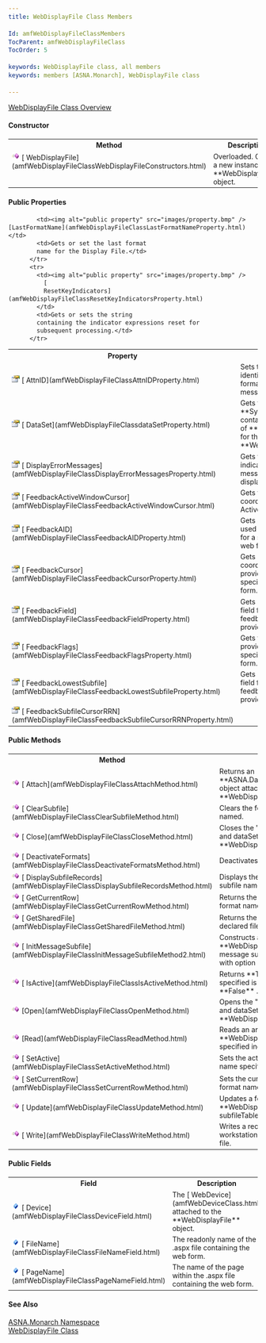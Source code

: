 ```yaml
---
title: WebDisplayFile Class Members

Id: amfWebDisplayFileClassMembers
TocParent: amfWebDisplayFileClass
TocOrder: 5

keywords: WebDisplayFile class, all members
keywords: members [ASNA.Monarch], WebDisplayFile class

---
```


[ WebDisplayFile Class Overview](amfWebDisplayFileClass.html) 
<!--mine -->

#### Constructor
<table class="mytable" cellspacing="0" cellpadding="4" width="90%">
          <colgroup>
            <col width="30%" />
            <col width="70%" />
          </colgroup>
          <tr>
            <th>Method</th>
            <th>Description</th>
          </tr>
          <tr valign="top">
            <td><img alt="constructor" src="images/constructor.bmp" />
              [
              WebDisplayFile](amfWebDisplayFileClassWebDisplayFileConstructors.html)
            </td>
            <td>Overloaded. Creates a new
            instance of a 
 **WebDisplayFile**  object.</td>
          </tr>
</table>

<!--mine -->

#### Public Properties
<table class="mytable" cellspacing="0" cellpadding="4" width="90%">
          <colgroup>
            <col width="30%" />
            <col width="70%" />
          </colgroup>
          <tr>
            <th>Property</th>
            <th>Description</th>
          </tr>
          <tr>
            <td><img alt="public property" src="images/property.bmp" />
              [
              AttnID](amfWebDisplayFileClassAttnIDProperty.html)
            </td>
            <td>Sets the unique
            identification for each format record in the message
            subfile table.</td>
          </tr>
          <tr>
            <td><img alt="public property" src="images/property.bmp" />
              [
              DataSet](amfWebDisplayFileClassdataSetProperty.html)
            </td>
            <td>Gets the in-memory 
 **System.Data.DataSet**  containing the
            collection of 
 **DataTable**  objects for the 
 **WebDisplayFile** .</td>
          </tr>
          <tr>
            <td><img alt="public property" src="images/property.bmp" />
              [
              DisplayErrorMessages](amfWebDisplayFileClassDisplayErrorMessagesProperty.html)
            </td>
            <td>Gets the boolean value
            indicating if error messages are to be displayed.</td>
          </tr>
		  <tr>
            <td style="height: 28px"><img alt="public property" src="images/property.bmp" />
              [
              FeedbackActiveWindowCursor](amfWebDisplayFileClassFeedbackActiveWindowCursor.html)
			              </td>
            <td>Gets the value of cursor coordinates relative to the Active Window/Popup.</td>
			  </tr>
          <tr>
            <td><img alt="public property" src="images/property.bmp" />
              [
              FeedbackAID](amfWebDisplayFileClassFeedbackAIDProperty.html)
            </td>
            <td>Gets or sets the
            Aid key used to provide feedback for a specific
            field on the web form.</td>
          </tr>
          <tr>
            <td style="height: 28px"><img alt="public property" src="images/property.bmp" />
              [
              FeedbackCursor](amfWebDisplayFileClassFeedbackCursorProperty.html)
            </td>
            <td style="height: 28px">Gets or sets the cursor
            coordinates used to provide feedback for a specific
            field on the web form.</td>
          </tr>
          <tr>
            <td style="height: 28px"><img alt="public property" src="images/property.bmp" />
              [
              FeedbackField](amfWebDisplayFileClassFeedbackFieldProperty.html)
            </td>
            <td style="height: 28px">Gets or sets the specific
            field for which the feedback is to be provided.</td>
          </tr>
          <tr>
            <td><img alt="public property" src="images/property.bmp" />
              [
              FeedbackFlags](amfWebDisplayFileClassFeedbackFlagsProperty.html)
            </td>
            <td>Gets the flags used to
            provide feedback for specific field on the web
            form.</td>
          </tr>
		  		   <tr>
            <td style="height: 28px"><img alt="public property" src="images/property.bmp" />
              [
              FeedbackLowestSubfile](amfWebDisplayFileClassFeedbackLowestSubfileProperty.html)
            </td>
            <td style="height: 28px">Gets or sets the specific
            field for which the feedback is to be provided.</td>
          </tr>
		  	<tr>
            <td style="height: 28px"><img alt="public property" src="images/property.bmp" />
              [
              FeedbackSubfileCursorRRN](amfWebDisplayFileClassFeedbackSubfileCursorRRNProperty.html)</td>

            <td><img alt="public property" src="images/property.bmp" /> [LastFormatName](amfWebDisplayFileClassLastFormatNameProperty.html)</td>
            <td>Gets or set the last format
            name for the Display File.</td>
          </tr>
          <tr>
            <td><img alt="public property" src="images/property.bmp" />
              [
              ResetKeyIndicators](amfWebDisplayFileClassResetKeyIndicatorsProperty.html)
            </td>
            <td>Gets or sets the string
            containing the indicator expressions reset for
            subsequent processing.</td>
          </tr>
</table>

<!--mine -->

#### Public Methods
<table class="mytable" cellspacing="0" cellpadding="4" width="90%">
          <colgroup>
            <col width="30%" />
            <col width="70%" />
          </colgroup>
          <tr>
            <th>Method</th>
            <th>Description</th>
          </tr>
          <tr>
            <td><img alt="public property" src="images/methods.bmp" />
              [
              Attach](amfWebDisplayFileClassAttachMethod.html)
            </td>
            <td>Returns an 
 **ASNA.DataGate.Client.AdgDataSet**  object
            attached to the 
 **WebDisplayFile** .</td>
          </tr>
          <tr>
            <td style="height: 28px"><img alt="public property" src="images/methods.bmp" />
              [
              ClearSubfile](amfWebDisplayFileClassClearSubfileMethod.html)
            </td>
            <td style="height: 28px">Clears the format records
            for the subfile named.</td>
          </tr>
          <tr>
            <td><img alt="public property" src="images/methods.bmp" />
              [
              Close](amfWebDisplayFileClassCloseMethod.html)
            </td>
            <td>Closes the ".aspx." web
            form program and dataSet for the 
 **WebDisplayFile** .</td>
          </tr>
          <tr>
            <td><img alt="public property" src="images/methods.bmp" />
              [
              DeactivateFormats](amfWebDisplayFileClassDeactivateFormatsMethod.html)
            </td>
            <td>Deactivates the formats
            named.</td>
          </tr>
          <tr>
            <td style="height: 28px"><img alt="public property" src="images/methods.bmp" />
              [
              DisplaySubfileRecords](amfWebDisplayFileClassDisplaySubfileRecordsMethod.html)
            </td>
            <td style="height: 28px">Displays the format records
            for the subfile named.</td>
          </tr>
          <tr>
            <td><img alt="public property" src="images/methods.bmp" />
              [
              GetCurrentRow](amfWebDisplayFileClassGetCurrentRowMethod.html)
            </td>
            <td>Returns the current row
            number of the format name specified.</td>
          </tr>
          <tr>
            <td><img alt="public property" src="images/methods.bmp" />
              [
              GetSharedFile](amfWebDisplayFileClassGetSharedFileMethod.html)
            </td>
            <td>Returns the 
 **WebDisplayFile**  for the declared
            file.</td>
          </tr>
          <tr>
            <td><img alt="public property" src="images/methods.bmp" />
              [
              InitMessageSubfile](amfWebDisplayFileClassInitMessageSubfileMethod2.html)
            </td>
            <td>Constructs a new instance
            of a 
 **WebDisplayFile**  object for the message
            subfile and program queue with option indicators
            specified.</td>
          </tr>
          <tr>
            <td><img alt="public property" src="images/methods.bmp" />
              [
              IsActive](amfWebDisplayFileClassIsActiveMethod.html)
            </td>
            <td>Returns 
 **True**  if the format name specified is
            the active format; otherwise 
 **False** .</td>
          </tr>
          <tr>
            <td style="height: 28px"><img alt="public property" src="images/methods.bmp" />
              [Open](amfWebDisplayFileClassOpenMethod.html)
            </td>
            <td style="height: 28px">Opens the ".aspx." web form
            program and dataSet for the 
 **WebDisplayFile** .</td>
          </tr>
          <tr>
            <td><img alt="public property" src="images/methods.bmp" />
              [Read](amfWebDisplayFileClassReadMethod.html)
            </td>
            <td>Reads an array of
            characters in the 
 **WebDisplayFile**  object by the specified
            indicators.</td>
          </tr>
          <tr>
            <td><img alt="public property" src="images/methods.bmp" />
              [
              SetActive](amfWebDisplayFileClassSetActiveMethod.html)
            </td>
            <td>Sets the active format to
            the format name specified.</td>
          </tr>
          <tr>
            <td style="height: 28px"><img alt="public property" src="images/methods.bmp" />
              [
              SetCurrentRow](amfWebDisplayFileClassSetCurrentRowMethod.html)
            </td>
            <td style="height: 28px">Sets the current row to the
            row and format name specified.</td>
          </tr>
          <tr>
            <td style="height: 28px"><img alt="public property" src="images/methods.bmp" />
              [
              Update](amfWebDisplayFileClassUpdateMethod.html)
            </td>
            <td style="height: 28px">Updates a format record to
            the 
 **WebDisplayFile**  message
            subfileTable.</td>
          </tr>
          <tr>
            <td><img alt="public property" src="images/methods.bmp" />
              [
              Write](amfWebDisplayFileClassWriteMethod.html)
            </td>
            <td>Writes a record
            to a Monarch workstation file, database file, or
            printer file.</td>
          </tr>
</table>

<!--mine -->

#### Public Fields
<table class="mytable" cellspacing="0" cellpadding="4" width="90%">
          <colgroup>
            <col width="30%" />
            <col width="70%" />
          </colgroup>
          <tr>
            <th>Field</th>
            <th>Description</th>
          </tr>
          <tr>
            <td><img alt="public fields" src="images/field.bmp" x-maintain-ratio="TRUE" border="0" />
              [
              Device](amfWebDisplayFileClassDeviceField.html)
            </td>
            <td>The 
            [
            WebDevice](amfWebDeviceClass.html) attached to the 
 **WebDisplayFile**  object.</td>
          </tr>
          <tr>
            <td><img alt="public fields" src="images/field.bmp" x-maintain-ratio="TRUE" border="0" />
              [
              FileName](amfWebDisplayFileClassFileNameField.html)
            </td>
            <td>The readonly name of
            the .aspx file containing the web form.</td>
          </tr>
          <tr>
            <td><img alt="public fields" src="images/field.bmp" x-maintain-ratio="TRUE" border="0" />
              [
              PageName](amfWebDisplayFileClassPageNameField.html)
            </td>
            <td>The name of the page within
            the .aspx file containing the web form.</td>
          </tr>
</table>

#### See Also
[ASNA.Monarch Namespace](amfMonarchNamespace.html) <br /> [ WebDisplayFile Class](amfWebDisplayFileClass.html)
